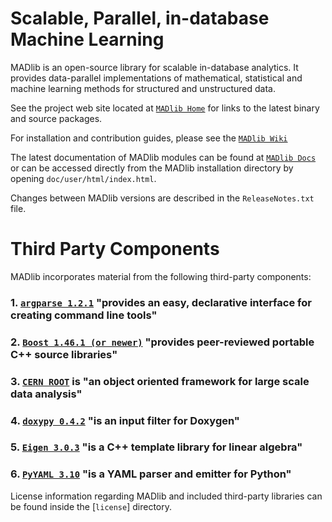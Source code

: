 Scalable, Parallel, in-database Machine Learning
=================================================

MADlib is an open-source library for scalable in-database analytics. 
It provides data-parallel implementations of mathematical, statistical 
and machine learning methods for structured and unstructured data.

See the project web site located at [`MADlib Home`](http://madlib.net) for links to the latest
binary and source packages.

For installation and contribution guides, please see the [`MADlib Wiki`](https://github.com/madlib/madlib/wiki)

The latest documentation of MADlib modules can be found at [`MADlib Docs`](http://doc.madlib.net)
or can be accessed directly from the MADlib installation directory by opening
`doc/user/html/index.html`.

Changes between MADlib versions are described in the `ReleaseNotes.txt` file.

Third Party Components
======================
MADlib incorporates material from the following third-party components:
### 1. [`argparse 1.2.1`](http://code.google.com/p/argparse/) "provides an easy, declarative interface for creating command line tools"
### 2. [`Boost 1.46.1 (or newer)`](http://www.boost.org/) "provides peer-reviewed portable C++ source libraries"
### 3. [`CERN ROOT`](http://root.cern.ch/) is "an object oriented framework for large scale data analysis"
### 4. [`doxypy 0.4.2`](http://code.foosel.org/doxypy) "is an input filter for Doxygen"
### 5. [`Eigen 3.0.3`](http://eigen.tuxfamily.org/index.php?title=Main_Page) "is a C++ template library for linear algebra"
### 6. [`PyYAML 3.10`](http://pyyaml.org/wiki/PyYAML) "is a YAML parser and emitter for Python"

License information regarding MADlib and included third-party libraries can be  found inside the [`license`] directory.

